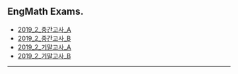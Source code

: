 ## EngMath Exams.
* [2019_2_중간고사_A](https://colab.research.google.com/github/SeoulTechPSE/EngMath/blob/master/exams/mid_2019_2_A.ipynb)
* [2019_2_중간고사_B](https://colab.research.google.com/github/SeoulTechPSE/EngMath/blob/master/exams/mid_2019_2_B.ipynb)
* [2019_2_기말고사_A](https://colab.research.google.com/github/SeoulTechPSE/EngMath/blob/master/exams/final_2019_2_A.ipynb)
* [2019_2_기말고사_B](https://colab.research.google.com/github/SeoulTechPSE/EngMath/blob/master/exams/final_2019_2_B.ipynb)
---
